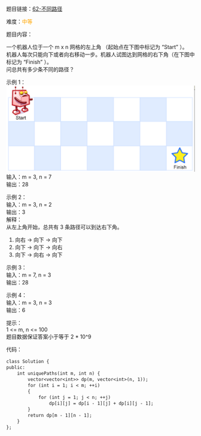 题目链接：[62-不同路径](https://leetcode-cn.com/problems/unique-paths/)

难度：<font color="Orange">中等</font>

题目内容：

一个机器人位于一个 m x n 网格的左上角 （起始点在下图中标记为 “Start” ）。<br>
机器人每次只能向下或者向右移动一步。机器人试图达到网格的右下角（在下图中标记为 “Finish” ）。<br>
问总共有多少条不同的路径？

示例 1：<br>
![示例1](./62-不同路径.png)<br>
输入：m = 3, n = 7<br>
输出：28

示例 2：<br>
输入：m = 3, n = 2<br>
输出：3<br>
解释：<br>
从左上角开始，总共有 3 条路径可以到达右下角。
1. 向右 -> 向下 -> 向下
2. 向下 -> 向下 -> 向右
3. 向下 -> 向右 -> 向下

示例 3：<br>
输入：m = 7, n = 3<br>
输出：28

示例 4：<br>
输入：m = 3, n = 3<br>
输出：6

提示：<br>
1 <= m, n <= 100<br>
题目数据保证答案小于等于 2 * 10^9


代码：
```
class Solution {
public:
    int uniquePaths(int m, int n) {
        vector<vector<int>> dp(m, vector<int>(n, 1));
        for (int i = 1; i < m; ++i)
        {
            for (int j = 1; j < n; ++j)
                dp[i][j] = dp[i - 1][j] + dp[i][j - 1];
        }
        return dp[m - 1][n - 1];
    }
};
```